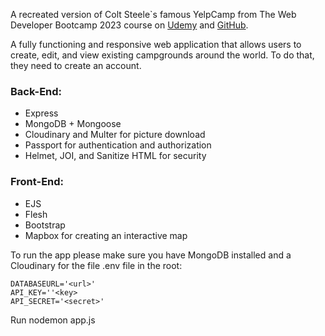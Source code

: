 A recreated version of Colt Steele`s famous YelpCamp from The Web Developer Bootcamp 2023 course on  [Udemy](https://www.udemy.com/course/the-web-developer-bootcamp) and [GitHub](https://github.com/Colt/YelpCamp).

A fully functioning and responsive web application that allows users to create, edit, and view existing campgrounds around the world. To do that, they need to create an account. 

### Back-End:
* Express
* MongoDB + Mongoose
* Cloudinary and Multer for picture download
* Passport for authentication and authorization
* Helmet, JOI, and Sanitize HTML for security

### Front-End:
* EJS
* Flesh
* Bootstrap
* Mapbox for creating an interactive map

To run the app please make sure you have MongoDB installed and a Cloudinary for the file .env file in the root:
```
DATABASEURL='<url>'
API_KEY=''<key>
API_SECRET='<secret>'
```

Run nodemon app.js
